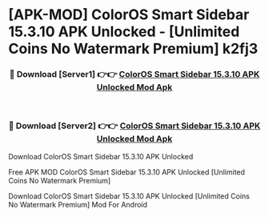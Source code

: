 # [APK-MOD] ColorOS Smart Sidebar 15.3.10 APK Unlocked - [Unlimited Coins No Watermark Premium] k2fj3



<div align="center">
<h3>🔴 Download [Server1] 👉👉 <a href="https://momento.my/?title=ColorOS_Smart_Sidebar_15.3.10_APK_Unlocked">ColorOS Smart Sidebar 15.3.10 APK Unlocked Mod Apk</a></h3><br>

<h3>🔴 Download [Server2] 👉👉 <a href="https://momento.my/?title=ColorOS_Smart_Sidebar_15.3.10_APK_Unlocked">ColorOS Smart Sidebar 15.3.10 APK Unlocked Mod Apk</a></h3>
</div>



Download ColorOS Smart Sidebar 15.3.10 APK Unlocked 

Free APK MOD ColorOS Smart Sidebar 15.3.10 APK Unlocked [Unlimited Coins No Watermark Premium]

Download ColorOS Smart Sidebar 15.3.10 APK Unlocked [Unlimited Coins No Watermark Premium] Mod For Android
